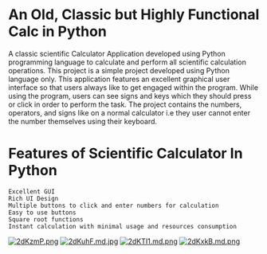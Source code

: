 # An Old, Classic but Highly Functional Calc in Python

A classic scientific Calculator Application developed using Python programming language to calculate and perform all scientific calculation operations. This project is a simple project developed using Python language only. This application features an excellent graphical user interface so that users always like to get engaged within the program. While using the program, users can see signs and keys which they should press or click in order to perform the task. The project contains the numbers, operators, and signs like on a normal calculator i.e they user cannot enter the number themselves using their keyboard.

# Features of Scientific Calculator In Python

    Excellent GUI
    Rich UI Design
    Multiple buttons to click and enter numbers for calculation
    Easy to use buttons
    Square root functions
    Instant calculation with minimal usage and resources consumption

[![2dKzmP.png](https://iili.io/2dKzmP.png)](https://freeimage.host/)
[![2dKuhF.md.jpg](https://iili.io/2dKuhF.md.jpg)](https://freeimage.host/i/2dKuhF)
[![2dKTI1.md.png](https://iili.io/2dKTI1.md.png)](https://freeimage.host/i/2dKTI1)
[![2dKxkB.md.png](https://iili.io/2dKxkB.md.png)](https://freeimage.host/i/2dKxkB)
